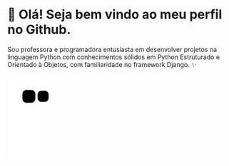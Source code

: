 # 👋 Olá! Seja bem vindo ao meu perfil no Github.

Sou professora e programadora entusiasta em desenvolver projetos na linguagem Python com conhecimentos sólidos em Python Estruturado e Orientado à Objetos, com familiaridade no framework Django. ✨



<!--
**fernandamelreis/fernandamelreis** is a ✨ _special_ ✨ repository because its `README.md` (this file) appears on your GitHub profile.

Here are some ideas to get you started:

- 🔭 I’m currently working on ...
- 🌱 I’m currently learning ...
- 👯 I’m looking to collaborate on ...
- 🤔 I’m looking for help with ...
- 💬 Ask me about ...
- 📫 How to reach me: ...
- 😄 Pronouns: ...
- ⚡ Fun fact: ...
-->

![Snake animation](https://github.com/fernandamelreis/fernandamelreis/blob/output/github-contribution-grid-snake.svg)
